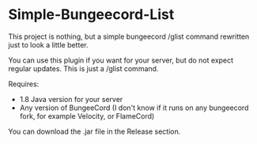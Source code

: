 # Simple-Bungeecord-List

This project is nothing, but a simple bungeecord /glist command rewritten just to look a little better.

You can use this plugin if you want for your server, but do not expect regular updates. This is just a /glist command.

Requires:
- 1.8 Java version for your server
- Any version of BungeeCord (I don't know if it runs on any bungeecord fork, for example Velocity, or FlameCord)

You can download the .jar file in the Release section.
